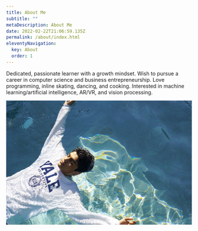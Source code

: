 ```yaml
---
title: About Me
subtitle: ""
metaDescription: About Me
date: 2022-02-22T21:06:59.135Z
permalink: /about/index.html
eleventyNavigation:
  key: About
  order: 1
---
```

Dedicated, passionate learner with a growth mindset. Wish to pursue a career in computer science and business entrepreneurship. Love programming, inline skating, dancing, and cooking. Interested in machine learning/artificial intelligence, AR/VR, and vision processing.

![just keep swimming](/static/img/just-keep-swimming-mira-sydow-northview-high-school-.jpg "just keep swimming")